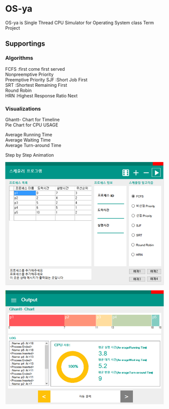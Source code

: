 # OS-ya

OS-ya is Single Thread CPU Simulator for Operating System class Term Project


## Supportings

### Algorithms

FCFS					:first come first served  
Nonpreemptive Priority  
Preemptive Priority
SJF						:Short Job First  
SRT 					:Shortest Remaining First  
Round Robin  
HRN						:Highest Response Ratio Next  
  
### Visualizations
Ghantt- Chart for Timeline  
Pie Chart for CPU USAGE  

Average Running Time  
Average Waiting Time  
Average Turn-around Time  

Step by Step Animation

![main screen](screenshots/1.png)

![running screen](screenshots/2.png)